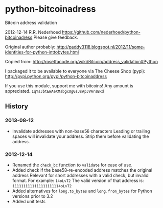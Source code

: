 python-bitcoinadress
====================
Bitcoin address validation

2012-12-14 R.R. Nederhoed
https://github.com/nederhoed/python-bitcoinadress
Please give feedback.


Original author probably:
 http://paddy3118.blogspot.nl/2012/11/some-identities-for-python-inttobytes.html

Copied from: 
 http://rosettacode.org/wiki/Bitcoin/address_validation#Python

I packaged it to be available to everyone via The Cheese Shop (pypi):
 http://pypi.python.org/pypi/python-bitcoinaddress


If you use this module, support me with bitcoins! Any amount is appreciated.
`1qYsJbtEWAeXMsbgxUgGsJsAp3VArsBRd`

History
-------
### 2013-08-12
* Invalidate addresses with non-base58 characters
  Leading or trailing spaces will invalidate your address. Strip them before
  validating the address.

### 2012-12-14
* Renamed the `check_bc` function to `validate` for ease of use.
* Added check if the base58-re-encoded address matches the original address
  Relevant for short addresses with a valid check, but invalid format.
  For example:  `14oLvT2`
  The valid version of that address is: `1111111111111111111114oLvT2`
* Added alternatives for `long.to_bytes` and `long.from_bytes` for Python 
  versions prior to 3.2
* Added unit tests

